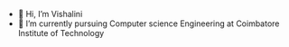 - 👋 Hi, I’m Vishalini
- 🌱 I’m currently pursuing Computer science Engineering at Coimbatore Institute of Technology

<!---
Vishalini2367/Vishalini2367 is a ✨ special ✨ repository because its `README.md` (this file) appears on your GitHub profile.
You can click the Preview link to take a look at your changes.
--->
